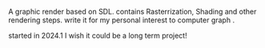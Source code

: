A graphic render based on SDL.
contains Rasterrization, Shading and other rendering steps.
write it for my personal interest to computer graph .

started in 2024.1
I wish it could be a long term project!
